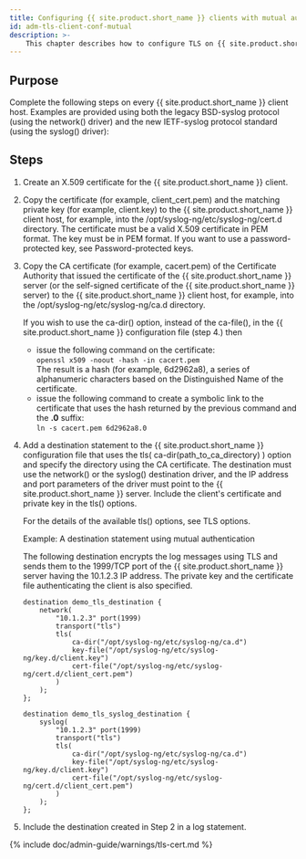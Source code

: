 ```yaml
---
title: Configuring {{ site.product.short_name }} clients with mutual authentication
id: adm-tls-client-conf-mutual
description: >-
    This chapter describes how to configure TLS on {{ site.product.short_name }} clients with mutual authentication.
---
```


## Purpose

Complete the following steps on every {{ site.product.short_name }} client host. Examples
are provided using both the legacy BSD-syslog protocol (using the
network() driver) and the new IETF-syslog protocol standard (using the
syslog() driver):

## Steps

1. Create an X.509 certificate for the {{ site.product.short_name }} client.

2. Copy the certificate (for example, client_cert.pem) and the
    matching private key (for example, client.key) to the {{ site.product.short_name }}
    client host, for example, into the
    /opt/syslog-ng/etc/syslog-ng/cert.d directory. The certificate must
    be a valid X.509 certificate in PEM format. The key must be in PEM format.
    If you want to use a password-protected key, see Password-protected keys.

3. Copy the CA certificate (for example, cacert.pem) of the Certificate
    Authority that issued the certificate of the {{ site.product.short_name }} server
    (or the self-signed certificate of the {{ site.product.short_name }} server) to the
    {{ site.product.short_name }} client host, for example, into the
    /opt/syslog-ng/etc/syslog-ng/ca.d directory.

    If you wish to use the ca-dir() option, instead of the ca-file(), in the
    {{ site.product.short_name }} configuration file (step 4.) then
    - issue the following command on the certificate:\
    `openssl x509 -noout -hash -in cacert.pem`\
    The result is a hash (for example,
    6d2962a8), a series of alphanumeric characters based on the
    Distinguished Name of the certificate.
    - issue the following command to create a symbolic link to the
    certificate that uses the hash returned by the previous command and
    the **.0** suffix:\
    `ln -s cacert.pem 6d2962a8.0`

4. Add a destination statement to the {{ site.product.short_name }} configuration file that
    uses the tls( ca-dir(path_to_ca_directory) ) option and specify
    the directory using the CA certificate. The destination must use the
    network() or the syslog() destination driver, and the IP address and
    port parameters of the driver must point to the {{ site.product.short_name }} server.
    Include the client\'s certificate and private key in the tls()
    options.

    For the details of the available tls() options, see
    TLS options.

    Example: A destination statement using mutual authentication

    The following destination encrypts the log messages using TLS and
    sends them to the 1999/TCP port of the {{ site.product.short_name }} server having the
    10.1.2.3 IP address. The private key and the certificate file
    authenticating the client is also specified.

    ```config
    destination demo_tls_destination {
        network(
            "10.1.2.3" port(1999)
            transport("tls")
            tls(
                ca-dir("/opt/syslog-ng/etc/syslog-ng/ca.d")
                key-file("/opt/syslog-ng/etc/syslog-ng/key.d/client.key")
                cert-file("/opt/syslog-ng/etc/syslog-ng/cert.d/client_cert.pem")
            )
        );
    };

    destination demo_tls_syslog_destination {
        syslog(
            "10.1.2.3" port(1999)
            transport("tls")
            tls(
                ca-dir("/opt/syslog-ng/etc/syslog-ng/ca.d")
                key-file("/opt/syslog-ng/etc/syslog-ng/key.d/client.key")
                cert-file("/opt/syslog-ng/etc/syslog-ng/cert.d/client_cert.pem")
            )
        ); 
    };
    ```

5. Include the destination created in Step 2 in a log statement.

{% include doc/admin-guide/warnings/tls-cert.md %}
